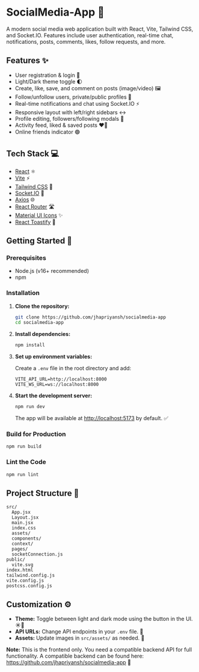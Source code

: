 # SocialMedia-App 📱

A modern social media web application built with React, Vite, Tailwind CSS, and Socket.IO. Features include user authentication, real-time chat, notifications, posts, comments, likes, follow requests, and more.

## Features ✨

- User registration & login 📝
- Light/Dark theme toggle 🌓
- Create, like, save, and comment on posts (image/video) 🖼️
- Follow/unfollow users, private/public profiles 👀
- Real-time notifications and chat using Socket.IO ⚡
- Responsive layout with left/right sidebars ↔️
- Profile editing, followers/following modals 👤
- Activity feed, liked & saved posts ❤️🔖
- Online friends indicator 🟢

## Tech Stack 💻

- [React](https://react.dev/) ⚛️
- [Vite](https://vitejs.dev/) ⚡
- [Tailwind CSS](https://tailwindcss.com/) 🎨
- [Socket.IO](https://socket.io/) 💬
- [Axios](https://axios-http.com/) 🌐
- [React Router](https://reactrouter.com/) 🛣️
- [Material UI Icons](https://mui.com/material-ui/material-icons/) ✨
- [React Toastify](https://fkhadra.github.io/react-toastify/) 🍞

## Getting Started 🚀

### Prerequisites

- Node.js (v16+ recommended)
- npm

### Installation

1.  **Clone the repository:**

    ```sh
    git clone https://github.com/jhapriyansh/socialmedia-app
    cd socialmedia-app
    ```

2.  **Install dependencies:**

    ```sh
    npm install
    ```

3.  **Set up environment variables:**

    Create a `.env` file in the root directory and add:

    ```
    VITE_API_URL=http://localhost:8000
    VITE_WS_URL=ws://localhost:8000
    ```

4.  **Start the development server:**

    ```sh
    npm run dev
    ```

    The app will be available at [http://localhost:5173](https://www.google.com/search?q=http://localhost:5173) by default. ✅

### Build for Production

```sh
npm run build
```

### Lint the Code

```sh
npm run lint
```

## Project Structure 📂

```
src/
  App.jsx
  Layout.jsx
  main.jsx
  index.css
  assets/
  components/
  context/
  pages/
  socketConnection.js
public/
  vite.svg
index.html
tailwind.config.js
vite.config.js
postcss.config.js
```

## Customization ⚙️

- **Theme:** Toggle between light and dark mode using the button in the UI. ☀️🌙
- **API URLs:** Change API endpoints in your `.env` file. 🔗
- **Assets:** Update images in `src/assets/` as needed. 📁

**Note:** This is the frontend only. You need a compatible backend API for full functionality. A compatible backend can be found here: https://github.com/jhapriyansh/socialmedia-app 🤝
